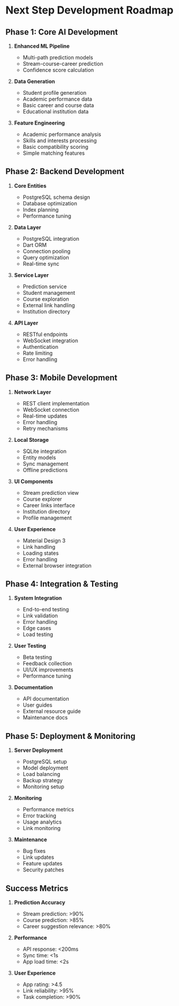 # Next Step Development Roadmap

## Phase 1: Core AI Development
1. **Enhanced ML Pipeline**
   - Multi-path prediction models
   - Stream-course-career prediction
   - Confidence score calculation

2. **Data Generation**
   - Student profile generation
   - Academic performance data
   - Basic career and course data
   - Educational institution data

3. **Feature Engineering**
   - Academic performance analysis
   - Skills and interests processing
   - Basic compatibility scoring
   - Simple matching features

## Phase 2: Backend Development
1. **Core Entities**
   - PostgreSQL schema design
   - Database optimization
   - Index planning
   - Performance tuning

2. **Data Layer**
   - PostgreSQL integration
   - Dart ORM
   - Connection pooling
   - Query optimization
   - Real-time sync

3. **Service Layer**
   - Prediction service
   - Student management
   - Course exploration
   - External link handling
   - Institution directory

4. **API Layer**
   - RESTful endpoints
   - WebSocket integration
   - Authentication
   - Rate limiting
   - Error handling

## Phase 3: Mobile Development
1. **Network Layer**
   - REST client implementation
   - WebSocket connection
   - Real-time updates
   - Error handling
   - Retry mechanisms

2. **Local Storage**
   - SQLite integration
   - Entity models
   - Sync management
   - Offline predictions

3. **UI Components**
   - Stream prediction view
   - Course explorer
   - Career links interface
   - Institution directory
   - Profile management

4. **User Experience**
   - Material Design 3
   - Link handling
   - Loading states
   - Error handling
   - External browser integration

## Phase 4: Integration & Testing
1. **System Integration**
   - End-to-end testing
   - Link validation
   - Error handling
   - Edge cases
   - Load testing

2. **User Testing**
   - Beta testing
   - Feedback collection
   - UI/UX improvements
   - Performance tuning

3. **Documentation**
   - API documentation
   - User guides
   - External resource guide
   - Maintenance docs

## Phase 5: Deployment & Monitoring
1. **Server Deployment**
   - PostgreSQL setup
   - Model deployment
   - Load balancing
   - Backup strategy
   - Monitoring setup

2. **Monitoring**
   - Performance metrics
   - Error tracking
   - Usage analytics
   - Link monitoring

3. **Maintenance**
   - Bug fixes
   - Link updates
   - Feature updates
   - Security patches

## Success Metrics

1. **Prediction Accuracy**
   - Stream prediction: >90%
   - Course prediction: >85%
   - Career suggestion relevance: >80%

2. **Performance**
   - API response: <200ms
   - Sync time: <1s
   - App load time: <2s

3. **User Experience**
   - App rating: >4.5
   - Link reliability: >95%
   - Task completion: >90%
